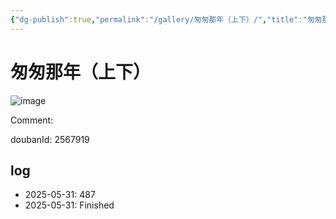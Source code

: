 ```yaml
---
{"dg-publish":true,"permalink":"/gallery/匆匆那年（上下）/","title":"匆匆那年（上下）","created":"2025-06-04T12:05:41.501+08:00"}
---
```



# 匆匆那年（上下）

![image](https://hiraeth-picbed.oss-cn-beijing.aliyuncs.com/20250531153834.webp)

Comment: 



doubanId: 2567919

## log

- 2025-05-31: 487
- 2025-05-31: Finished
